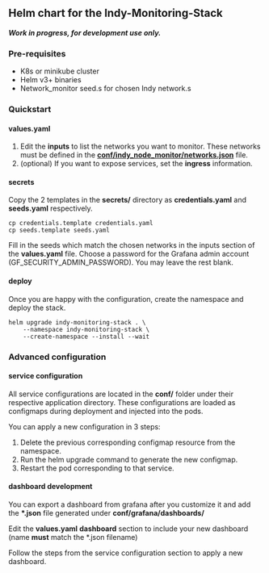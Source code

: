 ## Helm chart for the Indy-Monitoring-Stack

_**Work in progress, for development use only.**_

### Pre-requisites

*   K8s or minikube cluster
*   Helm v3+ binaries
*   Network\_monitor seed.s for chosen Indy network.s

### Quickstart

#### values.yaml

1.  Edit the **inputs** to list the networks you want to monitor. These networks must be defined in the [**conf/indy\_node\_monitor/networks.json**](./conf/indy_node_monitor/networks.json) file.
2.  (optional) If you want to expose services, set the **ingress** information.

#### secrets

Copy the 2 templates in the **secrets/** directory as **credentials.yaml** and **seeds.yaml** respectively.

```plaintext
cp credentials.template credentials.yaml
cp seeds.template seeds.yaml
```

Fill in the seeds which match the chosen networks in the inputs section of the **values.yaml** file. Choose a password for the Grafana admin account (GF_SECURITY_ADMIN_PASSWORD). You may leave the rest blank.

#### deploy

Once you are happy with the configuration, create the namespace and deploy the stack.

```plaintext
helm upgrade indy-monitoring-stack . \
    --namespace indy-monitoring-stack \
    --create-namespace --install --wait
```

### Advanced configuration

#### service configuration

All service configurations are located in the **conf/** folder under their respective application directory. These configurations are loaded as configmaps during deployment and injected into the pods. 

You can apply a new configuration in 3 steps:

1.  Delete the previous corresponding configmap resource from the namespace.
2.  Run the helm upgrade command to generate the new configmap.
3.  Restart the pod corresponding to that service.

#### dashboard development

You can export a dashboard from grafana after you customize it and add the **\*.json** file generated under **conf/grafana/dashboards/**

Edit the **values.yaml** **dashboard** section to include your new dashboard (name **must** match the \*.json filename)

Follow the steps from the service configuration section to apply a new dashboard.
